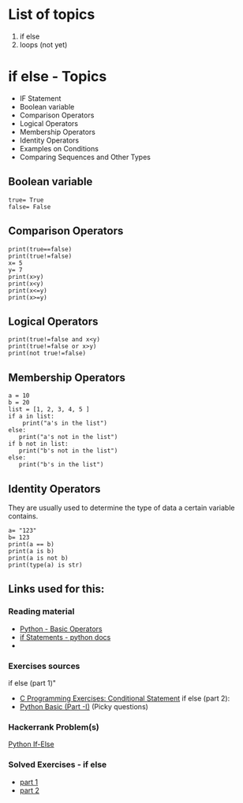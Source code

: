 # List of topics
1. if else
2. loops (not yet)

# if else - Topics
* IF Statement
* Boolean variable
* Comparison Operators
* Logical Operators
* Membership Operators
* Identity Operators
* Examples on Conditions
* Comparing Sequences and Other Types
 
## Boolean variable
```
true= True
false= False
```

## Comparison Operators
```
print(true==false)
print(true!=false)
x= 5
y= 7
print(x>y)
print(x<y)
print(x<=y)
print(x>=y)
```
## Logical Operators
```
print(true!=false and x<y)
print(true!=false or x>y)
print(not true!=false)
```
## Membership Operators
```
a = 10
b = 20
list = [1, 2, 3, 4, 5 ]
if a in list:
    print("a's in the list")
else:
   print("a's not in the list")
if b not in list:
   print("b's not in the list")
else:
   print("b's in the list")
```

## Identity Operators
They are usually used to determine the type of data a certain variable contains.
```
a= "123"
b= 123
print(a == b)
print(a is b)
print(a is not b)
print(type(a) is str)
```
## Links used for this:

### Reading material
* [Python - Basic Operators](https://www.tutorialspoint.com/python/python_basic_operators.htm)
* [if Statements - python docs](https://docs.python.org/3/tutorial/controlflow.html#if-statements)
* []()
### Exercises sources
if else (part 1)" 
* [C Programming Exercises: Conditional Statement](https://www.w3resource.com/c-programming-exercises/conditional-statement/index.php)
if else (part 2): 
* [Python Basic (Part -I)](https://www.w3resource.com/python-exercises/python-basic-exercises.php) (Picky questions)
### Hackerrank Problem(s)
[Python If-Else](https://www.hackerrank.com/challenges/py-if-else/problem)
### Solved Exercises - if else
* [part 1](https://github.com/habibanalytics/Python_Exercises/blob/master/Control%20Flow/if_else_1.ipynb)
* [part 2](https://github.com/habibanalytics/Python_Exercises/blob/master/Control%20Flow/if_else_2.ipynb)
